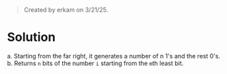 > Created by erkam on 3/21/25.

# Solution

a. Starting from the far right, it generates a number of n 1's and the rest 0's.
b. Returns `n` bits of the number `i` starting from the `m`th least bit. 